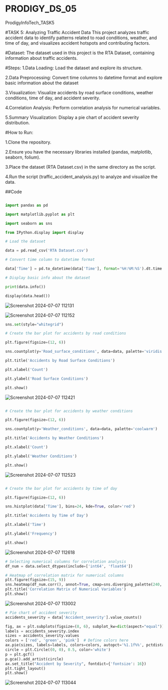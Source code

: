 # PRODIGY_DS_05

ProdigyInfoTech_TASK5

#TASK 5: Analyzing Traffic Accident Data
This project analyzes traffic accident data to identify patterns related to road conditions, weather, and time of day, and visualizes accident hotspots and contributing factors.

#Dataset:
The dataset used in this project is the RTA Dataset, containing information about traffic accidents.

#Steps:
1.Data Loading: Load the dataset and explore its structure.

2.Data Preprocessing: Convert time columns to datetime format and explore basic information about the dataset

3.Visualization: Visualize accidents by road surface conditions, weather conditions, time of day, and accident severity.

4.Correlation Analysis: Perform correlation analysis for numerical variables.

5.Summary Visualization: Display a pie chart of accident severity distribution.

#How to Run:

1.Clone the repository.

2.Ensure you have the necessary libraries installed (pandas, matplotlib, seaborn, folium).

3.Place the dataset (RTA Dataset.csv) in the same directory as the script.

4.Run the script (traffic_accident_analysis.py) to analyze and visualize the data.

##Code

```python

import pandas as pd

import matplotlib.pyplot as plt

import seaborn as sns

from IPython.display import display

# Load the dataset

data = pd.read_csv('RTA Dataset.csv')

# Convert time column to datetime format

data['Time'] = pd.to_datetime(data['Time'], format='%H:%M:%S').dt.time

# Display basic info about the dataset

print(data.info())

display(data.head())
```

![Screenshot 2024-07-07 112131](https://github.com/Chilukuri-NeethuReddy/PRODIGY_DS_05/assets/174725064/8084315d-f47a-4aad-8a0c-815adc62005a)

![Screenshot 2024-07-07 112152](https://github.com/Chilukuri-NeethuReddy/PRODIGY_DS_05/assets/174725064/2b55e88e-9092-4ed7-a217-eb3fa40d6dfc)

```python
sns.set(style="whitegrid")

# Create the bar plot for accidents by road conditions

plt.figure(figsize=(12, 6))

sns.countplot(y='Road_surface_conditions', data=data, palette='viridis')

plt.title('Accidents by Road Surface Conditions')

plt.xlabel('Count')

plt.ylabel('Road Surface Conditions')

plt.show()
```


![Screenshot 2024-07-07 112421](https://github.com/Chilukuri-NeethuReddy/PRODIGY_DS_05/assets/174725064/8aba63a8-2a87-49ad-9008-9c589b9ef744)

```python

# Create the bar plot for accidents by weather conditions

plt.figure(figsize=(12, 6))

sns.countplot(y='Weather_conditions', data=data, palette='coolwarm')

plt.title('Accidents by Weather Conditions')

plt.xlabel('Count')

plt.ylabel('Weather Conditions')

plt.show()

```

![Screenshot 2024-07-07 112523](https://github.com/Chilukuri-NeethuReddy/PRODIGY_DS_05/assets/174725064/8cbef780-9da8-4ed6-830c-6fe58d31b318)

```python

# Create the bar plot for accidents by time of day

plt.figure(figsize=(12, 6))

sns.histplot(data['Time'], bins=24, kde=True, color='red')

plt.title('Accidents by Time of Day')

plt.xlabel('Time')

plt.ylabel('Frequency')

plt.show()
```

![Screenshot 2024-07-07 112618](https://github.com/Chilukuri-NeethuReddy/PRODIGY_DS_05/assets/174725064/60746d6a-93ec-4fc6-8c1e-3acefbf81b48)

```python
# Selecting numerical columns for correlation analysis
df_num = data.select_dtypes(include=['int64', 'float64'])

# Heatmap of correlation matrix for numerical columns
plt.figure(figsize=(15, 9))
sns.heatmap(df_num.corr(), annot=True, cmap=sns.diverging_palette(240, 10, n=9, center="light"))
plt.title('Correlation Matrix of Numerical Variables')
plt.show()
```

![Screenshot 2024-07-07 113002](https://github.com/Chilukuri-NeethuReddy/PRODIGY_DS_05/assets/174725064/9f43d3e8-877e-43dc-b3e9-d59782b6e939)

```python
# Pie chart of accident severity
accidents_severity = data['Accident_severity'].value_counts()

fig, ax = plt.subplots(figsize=(8, 6), subplot_kw=dict(aspect="equal"))
labels = accidents_severity.index
sizes = accidents_severity.values
colors = ['red', 'green', 'pink']  # Define colors here
ax.pie(sizes, labels=labels, colors=colors, autopct='%1.1f%%', pctdistance=0.85)
circle = plt.Circle((0, 0), 0.5, color='white')
p = plt.gcf()
p.gca().add_artist(circle)
ax.set_title("Accident by Severity", fontdict={'fontsize': 16})
plt.tight_layout()
plt.show()
```

![Screenshot 2024-07-07 113044](https://github.com/Chilukuri-NeethuReddy/PRODIGY_DS_05/assets/174725064/a7d0fdb9-6652-4716-b327-a2f6068118fd)








